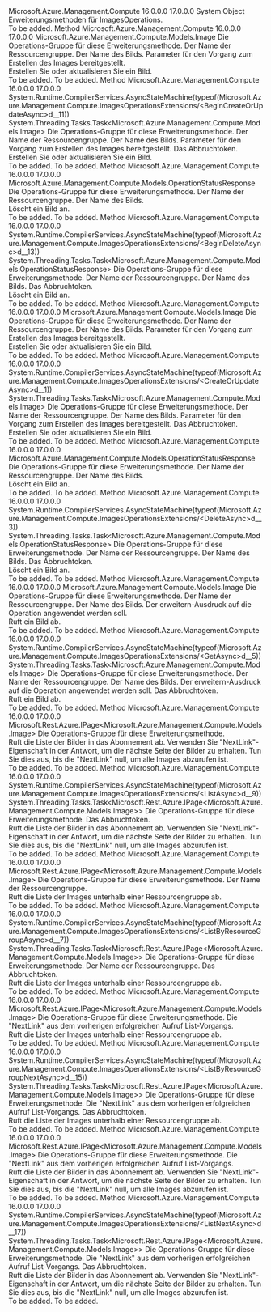 <Type Name="ImagesOperationsExtensions" FullName="Microsoft.Azure.Management.Compute.ImagesOperationsExtensions">
  <TypeSignature Language="C#" Value="public static class ImagesOperationsExtensions" />
  <TypeSignature Language="ILAsm" Value=".class public auto ansi abstract sealed beforefieldinit ImagesOperationsExtensions extends System.Object" />
  <TypeSignature Language="DocId" Value="T:Microsoft.Azure.Management.Compute.ImagesOperationsExtensions" />
  <TypeSignature Language="VB.NET" Value="Public Module ImagesOperationsExtensions" />
  <TypeSignature Language="F#" Value="type ImagesOperationsExtensions = class" />
  <AssemblyInfo>
    <AssemblyName>Microsoft.Azure.Management.Compute</AssemblyName>
    <AssemblyVersion>16.0.0.0</AssemblyVersion>
    <AssemblyVersion>17.0.0.0</AssemblyVersion>
  </AssemblyInfo>
  <Base>
    <BaseTypeName>System.Object</BaseTypeName>
  </Base>
  <Interfaces />
  <Docs>
    <summary>
            Erweiterungsmethoden für ImagesOperations.
            </summary>
    <remarks>To be added.</remarks>
  </Docs>
  <Members>
    <Member MemberName="BeginCreateOrUpdate">
      <MemberSignature Language="C#" Value="public static Microsoft.Azure.Management.Compute.Models.Image BeginCreateOrUpdate (this Microsoft.Azure.Management.Compute.IImagesOperations operations, string resourceGroupName, string imageName, Microsoft.Azure.Management.Compute.Models.Image parameters);" />
      <MemberSignature Language="ILAsm" Value=".method public static hidebysig class Microsoft.Azure.Management.Compute.Models.Image BeginCreateOrUpdate(class Microsoft.Azure.Management.Compute.IImagesOperations operations, string resourceGroupName, string imageName, class Microsoft.Azure.Management.Compute.Models.Image parameters) cil managed" />
      <MemberSignature Language="DocId" Value="M:Microsoft.Azure.Management.Compute.ImagesOperationsExtensions.BeginCreateOrUpdate(Microsoft.Azure.Management.Compute.IImagesOperations,System.String,System.String,Microsoft.Azure.Management.Compute.Models.Image)" />
      <MemberSignature Language="VB.NET" Value="&lt;Extension()&gt;&#xA;Public Function BeginCreateOrUpdate (operations As IImagesOperations, resourceGroupName As String, imageName As String, parameters As Image) As Image" />
      <MemberSignature Language="F#" Value="static member BeginCreateOrUpdate : Microsoft.Azure.Management.Compute.IImagesOperations * string * string * Microsoft.Azure.Management.Compute.Models.Image -&gt; Microsoft.Azure.Management.Compute.Models.Image" Usage="Microsoft.Azure.Management.Compute.ImagesOperationsExtensions.BeginCreateOrUpdate (operations, resourceGroupName, imageName, parameters)" />
      <MemberType>Method</MemberType>
      <AssemblyInfo>
        <AssemblyName>Microsoft.Azure.Management.Compute</AssemblyName>
        <AssemblyVersion>16.0.0.0</AssemblyVersion>
        <AssemblyVersion>17.0.0.0</AssemblyVersion>
      </AssemblyInfo>
      <ReturnValue>
        <ReturnType>Microsoft.Azure.Management.Compute.Models.Image</ReturnType>
      </ReturnValue>
      <Parameters>
        <Parameter Name="operations" Type="Microsoft.Azure.Management.Compute.IImagesOperations" RefType="this" />
        <Parameter Name="resourceGroupName" Type="System.String" />
        <Parameter Name="imageName" Type="System.String" />
        <Parameter Name="parameters" Type="Microsoft.Azure.Management.Compute.Models.Image" />
      </Parameters>
      <Docs>
        <param name="operations">
            Die Operations-Gruppe für diese Erweiterungsmethode.
            </param>
        <param name="resourceGroupName">
            Der Name der Ressourcengruppe.
            </param>
        <param name="imageName">
            Der Name des Bilds.
            </param>
        <param name="parameters">
            Parameter für den Vorgang zum Erstellen des Images bereitgestellt.
            </param>
        <summary>
            Erstellen Sie oder aktualisieren Sie ein Bild.
            </summary>
        <returns>To be added.</returns>
        <remarks>To be added.</remarks>
      </Docs>
    </Member>
    <Member MemberName="BeginCreateOrUpdateAsync">
      <MemberSignature Language="C#" Value="public static System.Threading.Tasks.Task&lt;Microsoft.Azure.Management.Compute.Models.Image&gt; BeginCreateOrUpdateAsync (this Microsoft.Azure.Management.Compute.IImagesOperations operations, string resourceGroupName, string imageName, Microsoft.Azure.Management.Compute.Models.Image parameters, System.Threading.CancellationToken cancellationToken = null);" />
      <MemberSignature Language="ILAsm" Value=".method public static hidebysig class System.Threading.Tasks.Task`1&lt;class Microsoft.Azure.Management.Compute.Models.Image&gt; BeginCreateOrUpdateAsync(class Microsoft.Azure.Management.Compute.IImagesOperations operations, string resourceGroupName, string imageName, class Microsoft.Azure.Management.Compute.Models.Image parameters, valuetype System.Threading.CancellationToken cancellationToken) cil managed" />
      <MemberSignature Language="DocId" Value="M:Microsoft.Azure.Management.Compute.ImagesOperationsExtensions.BeginCreateOrUpdateAsync(Microsoft.Azure.Management.Compute.IImagesOperations,System.String,System.String,Microsoft.Azure.Management.Compute.Models.Image,System.Threading.CancellationToken)" />
      <MemberSignature Language="F#" Value="static member BeginCreateOrUpdateAsync : Microsoft.Azure.Management.Compute.IImagesOperations * string * string * Microsoft.Azure.Management.Compute.Models.Image * System.Threading.CancellationToken -&gt; System.Threading.Tasks.Task&lt;Microsoft.Azure.Management.Compute.Models.Image&gt;" Usage="Microsoft.Azure.Management.Compute.ImagesOperationsExtensions.BeginCreateOrUpdateAsync (operations, resourceGroupName, imageName, parameters, cancellationToken)" />
      <MemberType>Method</MemberType>
      <AssemblyInfo>
        <AssemblyName>Microsoft.Azure.Management.Compute</AssemblyName>
        <AssemblyVersion>16.0.0.0</AssemblyVersion>
        <AssemblyVersion>17.0.0.0</AssemblyVersion>
      </AssemblyInfo>
      <Attributes>
        <Attribute>
          <AttributeName>System.Runtime.CompilerServices.AsyncStateMachine(typeof(Microsoft.Azure.Management.Compute.ImagesOperationsExtensions/&lt;BeginCreateOrUpdateAsync&gt;d__11))</AttributeName>
        </Attribute>
      </Attributes>
      <ReturnValue>
        <ReturnType>System.Threading.Tasks.Task&lt;Microsoft.Azure.Management.Compute.Models.Image&gt;</ReturnType>
      </ReturnValue>
      <Parameters>
        <Parameter Name="operations" Type="Microsoft.Azure.Management.Compute.IImagesOperations" RefType="this" />
        <Parameter Name="resourceGroupName" Type="System.String" />
        <Parameter Name="imageName" Type="System.String" />
        <Parameter Name="parameters" Type="Microsoft.Azure.Management.Compute.Models.Image" />
        <Parameter Name="cancellationToken" Type="System.Threading.CancellationToken" />
      </Parameters>
      <Docs>
        <param name="operations">
            Die Operations-Gruppe für diese Erweiterungsmethode.
            </param>
        <param name="resourceGroupName">
            Der Name der Ressourcengruppe.
            </param>
        <param name="imageName">
            Der Name des Bilds.
            </param>
        <param name="parameters">
            Parameter für den Vorgang zum Erstellen des Images bereitgestellt.
            </param>
        <param name="cancellationToken">
            Das Abbruchtoken.
            </param>
        <summary>
            Erstellen Sie oder aktualisieren Sie ein Bild.
            </summary>
        <returns>To be added.</returns>
        <remarks>To be added.</remarks>
      </Docs>
    </Member>
    <Member MemberName="BeginDelete">
      <MemberSignature Language="C#" Value="public static Microsoft.Azure.Management.Compute.Models.OperationStatusResponse BeginDelete (this Microsoft.Azure.Management.Compute.IImagesOperations operations, string resourceGroupName, string imageName);" />
      <MemberSignature Language="ILAsm" Value=".method public static hidebysig class Microsoft.Azure.Management.Compute.Models.OperationStatusResponse BeginDelete(class Microsoft.Azure.Management.Compute.IImagesOperations operations, string resourceGroupName, string imageName) cil managed" />
      <MemberSignature Language="DocId" Value="M:Microsoft.Azure.Management.Compute.ImagesOperationsExtensions.BeginDelete(Microsoft.Azure.Management.Compute.IImagesOperations,System.String,System.String)" />
      <MemberSignature Language="VB.NET" Value="&lt;Extension()&gt;&#xA;Public Function BeginDelete (operations As IImagesOperations, resourceGroupName As String, imageName As String) As OperationStatusResponse" />
      <MemberSignature Language="F#" Value="static member BeginDelete : Microsoft.Azure.Management.Compute.IImagesOperations * string * string -&gt; Microsoft.Azure.Management.Compute.Models.OperationStatusResponse" Usage="Microsoft.Azure.Management.Compute.ImagesOperationsExtensions.BeginDelete (operations, resourceGroupName, imageName)" />
      <MemberType>Method</MemberType>
      <AssemblyInfo>
        <AssemblyName>Microsoft.Azure.Management.Compute</AssemblyName>
        <AssemblyVersion>16.0.0.0</AssemblyVersion>
        <AssemblyVersion>17.0.0.0</AssemblyVersion>
      </AssemblyInfo>
      <ReturnValue>
        <ReturnType>Microsoft.Azure.Management.Compute.Models.OperationStatusResponse</ReturnType>
      </ReturnValue>
      <Parameters>
        <Parameter Name="operations" Type="Microsoft.Azure.Management.Compute.IImagesOperations" RefType="this" />
        <Parameter Name="resourceGroupName" Type="System.String" />
        <Parameter Name="imageName" Type="System.String" />
      </Parameters>
      <Docs>
        <param name="operations">
            Die Operations-Gruppe für diese Erweiterungsmethode.
            </param>
        <param name="resourceGroupName">
            Der Name der Ressourcengruppe.
            </param>
        <param name="imageName">
            Der Name des Bilds.
            </param>
        <summary>
            Löscht ein Bild an.
            </summary>
        <returns>To be added.</returns>
        <remarks>To be added.</remarks>
      </Docs>
    </Member>
    <Member MemberName="BeginDeleteAsync">
      <MemberSignature Language="C#" Value="public static System.Threading.Tasks.Task&lt;Microsoft.Azure.Management.Compute.Models.OperationStatusResponse&gt; BeginDeleteAsync (this Microsoft.Azure.Management.Compute.IImagesOperations operations, string resourceGroupName, string imageName, System.Threading.CancellationToken cancellationToken = null);" />
      <MemberSignature Language="ILAsm" Value=".method public static hidebysig class System.Threading.Tasks.Task`1&lt;class Microsoft.Azure.Management.Compute.Models.OperationStatusResponse&gt; BeginDeleteAsync(class Microsoft.Azure.Management.Compute.IImagesOperations operations, string resourceGroupName, string imageName, valuetype System.Threading.CancellationToken cancellationToken) cil managed" />
      <MemberSignature Language="DocId" Value="M:Microsoft.Azure.Management.Compute.ImagesOperationsExtensions.BeginDeleteAsync(Microsoft.Azure.Management.Compute.IImagesOperations,System.String,System.String,System.Threading.CancellationToken)" />
      <MemberSignature Language="F#" Value="static member BeginDeleteAsync : Microsoft.Azure.Management.Compute.IImagesOperations * string * string * System.Threading.CancellationToken -&gt; System.Threading.Tasks.Task&lt;Microsoft.Azure.Management.Compute.Models.OperationStatusResponse&gt;" Usage="Microsoft.Azure.Management.Compute.ImagesOperationsExtensions.BeginDeleteAsync (operations, resourceGroupName, imageName, cancellationToken)" />
      <MemberType>Method</MemberType>
      <AssemblyInfo>
        <AssemblyName>Microsoft.Azure.Management.Compute</AssemblyName>
        <AssemblyVersion>16.0.0.0</AssemblyVersion>
        <AssemblyVersion>17.0.0.0</AssemblyVersion>
      </AssemblyInfo>
      <Attributes>
        <Attribute>
          <AttributeName>System.Runtime.CompilerServices.AsyncStateMachine(typeof(Microsoft.Azure.Management.Compute.ImagesOperationsExtensions/&lt;BeginDeleteAsync&gt;d__13))</AttributeName>
        </Attribute>
      </Attributes>
      <ReturnValue>
        <ReturnType>System.Threading.Tasks.Task&lt;Microsoft.Azure.Management.Compute.Models.OperationStatusResponse&gt;</ReturnType>
      </ReturnValue>
      <Parameters>
        <Parameter Name="operations" Type="Microsoft.Azure.Management.Compute.IImagesOperations" RefType="this" />
        <Parameter Name="resourceGroupName" Type="System.String" />
        <Parameter Name="imageName" Type="System.String" />
        <Parameter Name="cancellationToken" Type="System.Threading.CancellationToken" />
      </Parameters>
      <Docs>
        <param name="operations">
            Die Operations-Gruppe für diese Erweiterungsmethode.
            </param>
        <param name="resourceGroupName">
            Der Name der Ressourcengruppe.
            </param>
        <param name="imageName">
            Der Name des Bilds.
            </param>
        <param name="cancellationToken">
            Das Abbruchtoken.
            </param>
        <summary>
            Löscht ein Bild an.
            </summary>
        <returns>To be added.</returns>
        <remarks>To be added.</remarks>
      </Docs>
    </Member>
    <Member MemberName="CreateOrUpdate">
      <MemberSignature Language="C#" Value="public static Microsoft.Azure.Management.Compute.Models.Image CreateOrUpdate (this Microsoft.Azure.Management.Compute.IImagesOperations operations, string resourceGroupName, string imageName, Microsoft.Azure.Management.Compute.Models.Image parameters);" />
      <MemberSignature Language="ILAsm" Value=".method public static hidebysig class Microsoft.Azure.Management.Compute.Models.Image CreateOrUpdate(class Microsoft.Azure.Management.Compute.IImagesOperations operations, string resourceGroupName, string imageName, class Microsoft.Azure.Management.Compute.Models.Image parameters) cil managed" />
      <MemberSignature Language="DocId" Value="M:Microsoft.Azure.Management.Compute.ImagesOperationsExtensions.CreateOrUpdate(Microsoft.Azure.Management.Compute.IImagesOperations,System.String,System.String,Microsoft.Azure.Management.Compute.Models.Image)" />
      <MemberSignature Language="VB.NET" Value="&lt;Extension()&gt;&#xA;Public Function CreateOrUpdate (operations As IImagesOperations, resourceGroupName As String, imageName As String, parameters As Image) As Image" />
      <MemberSignature Language="F#" Value="static member CreateOrUpdate : Microsoft.Azure.Management.Compute.IImagesOperations * string * string * Microsoft.Azure.Management.Compute.Models.Image -&gt; Microsoft.Azure.Management.Compute.Models.Image" Usage="Microsoft.Azure.Management.Compute.ImagesOperationsExtensions.CreateOrUpdate (operations, resourceGroupName, imageName, parameters)" />
      <MemberType>Method</MemberType>
      <AssemblyInfo>
        <AssemblyName>Microsoft.Azure.Management.Compute</AssemblyName>
        <AssemblyVersion>16.0.0.0</AssemblyVersion>
        <AssemblyVersion>17.0.0.0</AssemblyVersion>
      </AssemblyInfo>
      <ReturnValue>
        <ReturnType>Microsoft.Azure.Management.Compute.Models.Image</ReturnType>
      </ReturnValue>
      <Parameters>
        <Parameter Name="operations" Type="Microsoft.Azure.Management.Compute.IImagesOperations" RefType="this" />
        <Parameter Name="resourceGroupName" Type="System.String" />
        <Parameter Name="imageName" Type="System.String" />
        <Parameter Name="parameters" Type="Microsoft.Azure.Management.Compute.Models.Image" />
      </Parameters>
      <Docs>
        <param name="operations">
            Die Operations-Gruppe für diese Erweiterungsmethode.
            </param>
        <param name="resourceGroupName">
            Der Name der Ressourcengruppe.
            </param>
        <param name="imageName">
            Der Name des Bilds.
            </param>
        <param name="parameters">
            Parameter für den Vorgang zum Erstellen des Images bereitgestellt.
            </param>
        <summary>
            Erstellen Sie oder aktualisieren Sie ein Bild.
            </summary>
        <returns>To be added.</returns>
        <remarks>To be added.</remarks>
      </Docs>
    </Member>
    <Member MemberName="CreateOrUpdateAsync">
      <MemberSignature Language="C#" Value="public static System.Threading.Tasks.Task&lt;Microsoft.Azure.Management.Compute.Models.Image&gt; CreateOrUpdateAsync (this Microsoft.Azure.Management.Compute.IImagesOperations operations, string resourceGroupName, string imageName, Microsoft.Azure.Management.Compute.Models.Image parameters, System.Threading.CancellationToken cancellationToken = null);" />
      <MemberSignature Language="ILAsm" Value=".method public static hidebysig class System.Threading.Tasks.Task`1&lt;class Microsoft.Azure.Management.Compute.Models.Image&gt; CreateOrUpdateAsync(class Microsoft.Azure.Management.Compute.IImagesOperations operations, string resourceGroupName, string imageName, class Microsoft.Azure.Management.Compute.Models.Image parameters, valuetype System.Threading.CancellationToken cancellationToken) cil managed" />
      <MemberSignature Language="DocId" Value="M:Microsoft.Azure.Management.Compute.ImagesOperationsExtensions.CreateOrUpdateAsync(Microsoft.Azure.Management.Compute.IImagesOperations,System.String,System.String,Microsoft.Azure.Management.Compute.Models.Image,System.Threading.CancellationToken)" />
      <MemberSignature Language="F#" Value="static member CreateOrUpdateAsync : Microsoft.Azure.Management.Compute.IImagesOperations * string * string * Microsoft.Azure.Management.Compute.Models.Image * System.Threading.CancellationToken -&gt; System.Threading.Tasks.Task&lt;Microsoft.Azure.Management.Compute.Models.Image&gt;" Usage="Microsoft.Azure.Management.Compute.ImagesOperationsExtensions.CreateOrUpdateAsync (operations, resourceGroupName, imageName, parameters, cancellationToken)" />
      <MemberType>Method</MemberType>
      <AssemblyInfo>
        <AssemblyName>Microsoft.Azure.Management.Compute</AssemblyName>
        <AssemblyVersion>16.0.0.0</AssemblyVersion>
        <AssemblyVersion>17.0.0.0</AssemblyVersion>
      </AssemblyInfo>
      <Attributes>
        <Attribute>
          <AttributeName>System.Runtime.CompilerServices.AsyncStateMachine(typeof(Microsoft.Azure.Management.Compute.ImagesOperationsExtensions/&lt;CreateOrUpdateAsync&gt;d__1))</AttributeName>
        </Attribute>
      </Attributes>
      <ReturnValue>
        <ReturnType>System.Threading.Tasks.Task&lt;Microsoft.Azure.Management.Compute.Models.Image&gt;</ReturnType>
      </ReturnValue>
      <Parameters>
        <Parameter Name="operations" Type="Microsoft.Azure.Management.Compute.IImagesOperations" RefType="this" />
        <Parameter Name="resourceGroupName" Type="System.String" />
        <Parameter Name="imageName" Type="System.String" />
        <Parameter Name="parameters" Type="Microsoft.Azure.Management.Compute.Models.Image" />
        <Parameter Name="cancellationToken" Type="System.Threading.CancellationToken" />
      </Parameters>
      <Docs>
        <param name="operations">
            Die Operations-Gruppe für diese Erweiterungsmethode.
            </param>
        <param name="resourceGroupName">
            Der Name der Ressourcengruppe.
            </param>
        <param name="imageName">
            Der Name des Bilds.
            </param>
        <param name="parameters">
            Parameter für den Vorgang zum Erstellen des Images bereitgestellt.
            </param>
        <param name="cancellationToken">
            Das Abbruchtoken.
            </param>
        <summary>
            Erstellen Sie oder aktualisieren Sie ein Bild.
            </summary>
        <returns>To be added.</returns>
        <remarks>To be added.</remarks>
      </Docs>
    </Member>
    <Member MemberName="Delete">
      <MemberSignature Language="C#" Value="public static Microsoft.Azure.Management.Compute.Models.OperationStatusResponse Delete (this Microsoft.Azure.Management.Compute.IImagesOperations operations, string resourceGroupName, string imageName);" />
      <MemberSignature Language="ILAsm" Value=".method public static hidebysig class Microsoft.Azure.Management.Compute.Models.OperationStatusResponse Delete(class Microsoft.Azure.Management.Compute.IImagesOperations operations, string resourceGroupName, string imageName) cil managed" />
      <MemberSignature Language="DocId" Value="M:Microsoft.Azure.Management.Compute.ImagesOperationsExtensions.Delete(Microsoft.Azure.Management.Compute.IImagesOperations,System.String,System.String)" />
      <MemberSignature Language="VB.NET" Value="&lt;Extension()&gt;&#xA;Public Function Delete (operations As IImagesOperations, resourceGroupName As String, imageName As String) As OperationStatusResponse" />
      <MemberSignature Language="F#" Value="static member Delete : Microsoft.Azure.Management.Compute.IImagesOperations * string * string -&gt; Microsoft.Azure.Management.Compute.Models.OperationStatusResponse" Usage="Microsoft.Azure.Management.Compute.ImagesOperationsExtensions.Delete (operations, resourceGroupName, imageName)" />
      <MemberType>Method</MemberType>
      <AssemblyInfo>
        <AssemblyName>Microsoft.Azure.Management.Compute</AssemblyName>
        <AssemblyVersion>16.0.0.0</AssemblyVersion>
        <AssemblyVersion>17.0.0.0</AssemblyVersion>
      </AssemblyInfo>
      <ReturnValue>
        <ReturnType>Microsoft.Azure.Management.Compute.Models.OperationStatusResponse</ReturnType>
      </ReturnValue>
      <Parameters>
        <Parameter Name="operations" Type="Microsoft.Azure.Management.Compute.IImagesOperations" RefType="this" />
        <Parameter Name="resourceGroupName" Type="System.String" />
        <Parameter Name="imageName" Type="System.String" />
      </Parameters>
      <Docs>
        <param name="operations">
            Die Operations-Gruppe für diese Erweiterungsmethode.
            </param>
        <param name="resourceGroupName">
            Der Name der Ressourcengruppe.
            </param>
        <param name="imageName">
            Der Name des Bilds.
            </param>
        <summary>
            Löscht ein Bild an.
            </summary>
        <returns>To be added.</returns>
        <remarks>To be added.</remarks>
      </Docs>
    </Member>
    <Member MemberName="DeleteAsync">
      <MemberSignature Language="C#" Value="public static System.Threading.Tasks.Task&lt;Microsoft.Azure.Management.Compute.Models.OperationStatusResponse&gt; DeleteAsync (this Microsoft.Azure.Management.Compute.IImagesOperations operations, string resourceGroupName, string imageName, System.Threading.CancellationToken cancellationToken = null);" />
      <MemberSignature Language="ILAsm" Value=".method public static hidebysig class System.Threading.Tasks.Task`1&lt;class Microsoft.Azure.Management.Compute.Models.OperationStatusResponse&gt; DeleteAsync(class Microsoft.Azure.Management.Compute.IImagesOperations operations, string resourceGroupName, string imageName, valuetype System.Threading.CancellationToken cancellationToken) cil managed" />
      <MemberSignature Language="DocId" Value="M:Microsoft.Azure.Management.Compute.ImagesOperationsExtensions.DeleteAsync(Microsoft.Azure.Management.Compute.IImagesOperations,System.String,System.String,System.Threading.CancellationToken)" />
      <MemberSignature Language="F#" Value="static member DeleteAsync : Microsoft.Azure.Management.Compute.IImagesOperations * string * string * System.Threading.CancellationToken -&gt; System.Threading.Tasks.Task&lt;Microsoft.Azure.Management.Compute.Models.OperationStatusResponse&gt;" Usage="Microsoft.Azure.Management.Compute.ImagesOperationsExtensions.DeleteAsync (operations, resourceGroupName, imageName, cancellationToken)" />
      <MemberType>Method</MemberType>
      <AssemblyInfo>
        <AssemblyName>Microsoft.Azure.Management.Compute</AssemblyName>
        <AssemblyVersion>16.0.0.0</AssemblyVersion>
        <AssemblyVersion>17.0.0.0</AssemblyVersion>
      </AssemblyInfo>
      <Attributes>
        <Attribute>
          <AttributeName>System.Runtime.CompilerServices.AsyncStateMachine(typeof(Microsoft.Azure.Management.Compute.ImagesOperationsExtensions/&lt;DeleteAsync&gt;d__3))</AttributeName>
        </Attribute>
      </Attributes>
      <ReturnValue>
        <ReturnType>System.Threading.Tasks.Task&lt;Microsoft.Azure.Management.Compute.Models.OperationStatusResponse&gt;</ReturnType>
      </ReturnValue>
      <Parameters>
        <Parameter Name="operations" Type="Microsoft.Azure.Management.Compute.IImagesOperations" RefType="this" />
        <Parameter Name="resourceGroupName" Type="System.String" />
        <Parameter Name="imageName" Type="System.String" />
        <Parameter Name="cancellationToken" Type="System.Threading.CancellationToken" />
      </Parameters>
      <Docs>
        <param name="operations">
            Die Operations-Gruppe für diese Erweiterungsmethode.
            </param>
        <param name="resourceGroupName">
            Der Name der Ressourcengruppe.
            </param>
        <param name="imageName">
            Der Name des Bilds.
            </param>
        <param name="cancellationToken">
            Das Abbruchtoken.
            </param>
        <summary>
            Löscht ein Bild an.
            </summary>
        <returns>To be added.</returns>
        <remarks>To be added.</remarks>
      </Docs>
    </Member>
    <Member MemberName="Get">
      <MemberSignature Language="C#" Value="public static Microsoft.Azure.Management.Compute.Models.Image Get (this Microsoft.Azure.Management.Compute.IImagesOperations operations, string resourceGroupName, string imageName, string expand = null);" />
      <MemberSignature Language="ILAsm" Value=".method public static hidebysig class Microsoft.Azure.Management.Compute.Models.Image Get(class Microsoft.Azure.Management.Compute.IImagesOperations operations, string resourceGroupName, string imageName, string expand) cil managed" />
      <MemberSignature Language="DocId" Value="M:Microsoft.Azure.Management.Compute.ImagesOperationsExtensions.Get(Microsoft.Azure.Management.Compute.IImagesOperations,System.String,System.String,System.String)" />
      <MemberSignature Language="VB.NET" Value="&lt;Extension()&gt;&#xA;Public Function Get (operations As IImagesOperations, resourceGroupName As String, imageName As String, Optional expand As String = null) As Image" />
      <MemberSignature Language="F#" Value="static member Get : Microsoft.Azure.Management.Compute.IImagesOperations * string * string * string -&gt; Microsoft.Azure.Management.Compute.Models.Image" Usage="Microsoft.Azure.Management.Compute.ImagesOperationsExtensions.Get (operations, resourceGroupName, imageName, expand)" />
      <MemberType>Method</MemberType>
      <AssemblyInfo>
        <AssemblyName>Microsoft.Azure.Management.Compute</AssemblyName>
        <AssemblyVersion>16.0.0.0</AssemblyVersion>
        <AssemblyVersion>17.0.0.0</AssemblyVersion>
      </AssemblyInfo>
      <ReturnValue>
        <ReturnType>Microsoft.Azure.Management.Compute.Models.Image</ReturnType>
      </ReturnValue>
      <Parameters>
        <Parameter Name="operations" Type="Microsoft.Azure.Management.Compute.IImagesOperations" RefType="this" />
        <Parameter Name="resourceGroupName" Type="System.String" />
        <Parameter Name="imageName" Type="System.String" />
        <Parameter Name="expand" Type="System.String" />
      </Parameters>
      <Docs>
        <param name="operations">
            Die Operations-Gruppe für diese Erweiterungsmethode.
            </param>
        <param name="resourceGroupName">
            Der Name der Ressourcengruppe.
            </param>
        <param name="imageName">
            Der Name des Bilds.
            </param>
        <param name="expand">
            Der erweitern-Ausdruck auf die Operation angewendet werden soll.
            </param>
        <summary>
            Ruft ein Bild ab.
            </summary>
        <returns>To be added.</returns>
        <remarks>To be added.</remarks>
      </Docs>
    </Member>
    <Member MemberName="GetAsync">
      <MemberSignature Language="C#" Value="public static System.Threading.Tasks.Task&lt;Microsoft.Azure.Management.Compute.Models.Image&gt; GetAsync (this Microsoft.Azure.Management.Compute.IImagesOperations operations, string resourceGroupName, string imageName, string expand = null, System.Threading.CancellationToken cancellationToken = null);" />
      <MemberSignature Language="ILAsm" Value=".method public static hidebysig class System.Threading.Tasks.Task`1&lt;class Microsoft.Azure.Management.Compute.Models.Image&gt; GetAsync(class Microsoft.Azure.Management.Compute.IImagesOperations operations, string resourceGroupName, string imageName, string expand, valuetype System.Threading.CancellationToken cancellationToken) cil managed" />
      <MemberSignature Language="DocId" Value="M:Microsoft.Azure.Management.Compute.ImagesOperationsExtensions.GetAsync(Microsoft.Azure.Management.Compute.IImagesOperations,System.String,System.String,System.String,System.Threading.CancellationToken)" />
      <MemberSignature Language="F#" Value="static member GetAsync : Microsoft.Azure.Management.Compute.IImagesOperations * string * string * string * System.Threading.CancellationToken -&gt; System.Threading.Tasks.Task&lt;Microsoft.Azure.Management.Compute.Models.Image&gt;" Usage="Microsoft.Azure.Management.Compute.ImagesOperationsExtensions.GetAsync (operations, resourceGroupName, imageName, expand, cancellationToken)" />
      <MemberType>Method</MemberType>
      <AssemblyInfo>
        <AssemblyName>Microsoft.Azure.Management.Compute</AssemblyName>
        <AssemblyVersion>16.0.0.0</AssemblyVersion>
        <AssemblyVersion>17.0.0.0</AssemblyVersion>
      </AssemblyInfo>
      <Attributes>
        <Attribute>
          <AttributeName>System.Runtime.CompilerServices.AsyncStateMachine(typeof(Microsoft.Azure.Management.Compute.ImagesOperationsExtensions/&lt;GetAsync&gt;d__5))</AttributeName>
        </Attribute>
      </Attributes>
      <ReturnValue>
        <ReturnType>System.Threading.Tasks.Task&lt;Microsoft.Azure.Management.Compute.Models.Image&gt;</ReturnType>
      </ReturnValue>
      <Parameters>
        <Parameter Name="operations" Type="Microsoft.Azure.Management.Compute.IImagesOperations" RefType="this" />
        <Parameter Name="resourceGroupName" Type="System.String" />
        <Parameter Name="imageName" Type="System.String" />
        <Parameter Name="expand" Type="System.String" />
        <Parameter Name="cancellationToken" Type="System.Threading.CancellationToken" />
      </Parameters>
      <Docs>
        <param name="operations">
            Die Operations-Gruppe für diese Erweiterungsmethode.
            </param>
        <param name="resourceGroupName">
            Der Name der Ressourcengruppe.
            </param>
        <param name="imageName">
            Der Name des Bilds.
            </param>
        <param name="expand">
            Der erweitern-Ausdruck auf die Operation angewendet werden soll.
            </param>
        <param name="cancellationToken">
            Das Abbruchtoken.
            </param>
        <summary>
            Ruft ein Bild ab.
            </summary>
        <returns>To be added.</returns>
        <remarks>To be added.</remarks>
      </Docs>
    </Member>
    <Member MemberName="List">
      <MemberSignature Language="C#" Value="public static Microsoft.Rest.Azure.IPage&lt;Microsoft.Azure.Management.Compute.Models.Image&gt; List (this Microsoft.Azure.Management.Compute.IImagesOperations operations);" />
      <MemberSignature Language="ILAsm" Value=".method public static hidebysig class Microsoft.Rest.Azure.IPage`1&lt;class Microsoft.Azure.Management.Compute.Models.Image&gt; List(class Microsoft.Azure.Management.Compute.IImagesOperations operations) cil managed" />
      <MemberSignature Language="DocId" Value="M:Microsoft.Azure.Management.Compute.ImagesOperationsExtensions.List(Microsoft.Azure.Management.Compute.IImagesOperations)" />
      <MemberSignature Language="VB.NET" Value="&lt;Extension()&gt;&#xA;Public Function List (operations As IImagesOperations) As IPage(Of Image)" />
      <MemberSignature Language="F#" Value="static member List : Microsoft.Azure.Management.Compute.IImagesOperations -&gt; Microsoft.Rest.Azure.IPage&lt;Microsoft.Azure.Management.Compute.Models.Image&gt;" Usage="Microsoft.Azure.Management.Compute.ImagesOperationsExtensions.List operations" />
      <MemberType>Method</MemberType>
      <AssemblyInfo>
        <AssemblyName>Microsoft.Azure.Management.Compute</AssemblyName>
        <AssemblyVersion>16.0.0.0</AssemblyVersion>
        <AssemblyVersion>17.0.0.0</AssemblyVersion>
      </AssemblyInfo>
      <ReturnValue>
        <ReturnType>Microsoft.Rest.Azure.IPage&lt;Microsoft.Azure.Management.Compute.Models.Image&gt;</ReturnType>
      </ReturnValue>
      <Parameters>
        <Parameter Name="operations" Type="Microsoft.Azure.Management.Compute.IImagesOperations" RefType="this" />
      </Parameters>
      <Docs>
        <param name="operations">
            Die Operations-Gruppe für diese Erweiterungsmethode.
            </param>
        <summary>
            Ruft die Liste der Bilder in das Abonnement ab. Verwenden Sie "NextLink"-Eigenschaft in der Antwort, um die nächste Seite der Bilder zu erhalten. Tun Sie dies aus, bis die "NextLink" null, um alle Images abzurufen ist.
            </summary>
        <returns>To be added.</returns>
        <remarks>To be added.</remarks>
      </Docs>
    </Member>
    <Member MemberName="ListAsync">
      <MemberSignature Language="C#" Value="public static System.Threading.Tasks.Task&lt;Microsoft.Rest.Azure.IPage&lt;Microsoft.Azure.Management.Compute.Models.Image&gt;&gt; ListAsync (this Microsoft.Azure.Management.Compute.IImagesOperations operations, System.Threading.CancellationToken cancellationToken = null);" />
      <MemberSignature Language="ILAsm" Value=".method public static hidebysig class System.Threading.Tasks.Task`1&lt;class Microsoft.Rest.Azure.IPage`1&lt;class Microsoft.Azure.Management.Compute.Models.Image&gt;&gt; ListAsync(class Microsoft.Azure.Management.Compute.IImagesOperations operations, valuetype System.Threading.CancellationToken cancellationToken) cil managed" />
      <MemberSignature Language="DocId" Value="M:Microsoft.Azure.Management.Compute.ImagesOperationsExtensions.ListAsync(Microsoft.Azure.Management.Compute.IImagesOperations,System.Threading.CancellationToken)" />
      <MemberSignature Language="F#" Value="static member ListAsync : Microsoft.Azure.Management.Compute.IImagesOperations * System.Threading.CancellationToken -&gt; System.Threading.Tasks.Task&lt;Microsoft.Rest.Azure.IPage&lt;Microsoft.Azure.Management.Compute.Models.Image&gt;&gt;" Usage="Microsoft.Azure.Management.Compute.ImagesOperationsExtensions.ListAsync (operations, cancellationToken)" />
      <MemberType>Method</MemberType>
      <AssemblyInfo>
        <AssemblyName>Microsoft.Azure.Management.Compute</AssemblyName>
        <AssemblyVersion>16.0.0.0</AssemblyVersion>
        <AssemblyVersion>17.0.0.0</AssemblyVersion>
      </AssemblyInfo>
      <Attributes>
        <Attribute>
          <AttributeName>System.Runtime.CompilerServices.AsyncStateMachine(typeof(Microsoft.Azure.Management.Compute.ImagesOperationsExtensions/&lt;ListAsync&gt;d__9))</AttributeName>
        </Attribute>
      </Attributes>
      <ReturnValue>
        <ReturnType>System.Threading.Tasks.Task&lt;Microsoft.Rest.Azure.IPage&lt;Microsoft.Azure.Management.Compute.Models.Image&gt;&gt;</ReturnType>
      </ReturnValue>
      <Parameters>
        <Parameter Name="operations" Type="Microsoft.Azure.Management.Compute.IImagesOperations" RefType="this" />
        <Parameter Name="cancellationToken" Type="System.Threading.CancellationToken" />
      </Parameters>
      <Docs>
        <param name="operations">
            Die Operations-Gruppe für diese Erweiterungsmethode.
            </param>
        <param name="cancellationToken">
            Das Abbruchtoken.
            </param>
        <summary>
            Ruft die Liste der Bilder in das Abonnement ab. Verwenden Sie "NextLink"-Eigenschaft in der Antwort, um die nächste Seite der Bilder zu erhalten. Tun Sie dies aus, bis die "NextLink" null, um alle Images abzurufen ist.
            </summary>
        <returns>To be added.</returns>
        <remarks>To be added.</remarks>
      </Docs>
    </Member>
    <Member MemberName="ListByResourceGroup">
      <MemberSignature Language="C#" Value="public static Microsoft.Rest.Azure.IPage&lt;Microsoft.Azure.Management.Compute.Models.Image&gt; ListByResourceGroup (this Microsoft.Azure.Management.Compute.IImagesOperations operations, string resourceGroupName);" />
      <MemberSignature Language="ILAsm" Value=".method public static hidebysig class Microsoft.Rest.Azure.IPage`1&lt;class Microsoft.Azure.Management.Compute.Models.Image&gt; ListByResourceGroup(class Microsoft.Azure.Management.Compute.IImagesOperations operations, string resourceGroupName) cil managed" />
      <MemberSignature Language="DocId" Value="M:Microsoft.Azure.Management.Compute.ImagesOperationsExtensions.ListByResourceGroup(Microsoft.Azure.Management.Compute.IImagesOperations,System.String)" />
      <MemberSignature Language="VB.NET" Value="&lt;Extension()&gt;&#xA;Public Function ListByResourceGroup (operations As IImagesOperations, resourceGroupName As String) As IPage(Of Image)" />
      <MemberSignature Language="F#" Value="static member ListByResourceGroup : Microsoft.Azure.Management.Compute.IImagesOperations * string -&gt; Microsoft.Rest.Azure.IPage&lt;Microsoft.Azure.Management.Compute.Models.Image&gt;" Usage="Microsoft.Azure.Management.Compute.ImagesOperationsExtensions.ListByResourceGroup (operations, resourceGroupName)" />
      <MemberType>Method</MemberType>
      <AssemblyInfo>
        <AssemblyName>Microsoft.Azure.Management.Compute</AssemblyName>
        <AssemblyVersion>16.0.0.0</AssemblyVersion>
        <AssemblyVersion>17.0.0.0</AssemblyVersion>
      </AssemblyInfo>
      <ReturnValue>
        <ReturnType>Microsoft.Rest.Azure.IPage&lt;Microsoft.Azure.Management.Compute.Models.Image&gt;</ReturnType>
      </ReturnValue>
      <Parameters>
        <Parameter Name="operations" Type="Microsoft.Azure.Management.Compute.IImagesOperations" RefType="this" />
        <Parameter Name="resourceGroupName" Type="System.String" />
      </Parameters>
      <Docs>
        <param name="operations">
            Die Operations-Gruppe für diese Erweiterungsmethode.
            </param>
        <param name="resourceGroupName">
            Der Name der Ressourcengruppe.
            </param>
        <summary>
            Ruft die Liste der Images unterhalb einer Ressourcengruppe ab.
            </summary>
        <returns>To be added.</returns>
        <remarks>To be added.</remarks>
      </Docs>
    </Member>
    <Member MemberName="ListByResourceGroupAsync">
      <MemberSignature Language="C#" Value="public static System.Threading.Tasks.Task&lt;Microsoft.Rest.Azure.IPage&lt;Microsoft.Azure.Management.Compute.Models.Image&gt;&gt; ListByResourceGroupAsync (this Microsoft.Azure.Management.Compute.IImagesOperations operations, string resourceGroupName, System.Threading.CancellationToken cancellationToken = null);" />
      <MemberSignature Language="ILAsm" Value=".method public static hidebysig class System.Threading.Tasks.Task`1&lt;class Microsoft.Rest.Azure.IPage`1&lt;class Microsoft.Azure.Management.Compute.Models.Image&gt;&gt; ListByResourceGroupAsync(class Microsoft.Azure.Management.Compute.IImagesOperations operations, string resourceGroupName, valuetype System.Threading.CancellationToken cancellationToken) cil managed" />
      <MemberSignature Language="DocId" Value="M:Microsoft.Azure.Management.Compute.ImagesOperationsExtensions.ListByResourceGroupAsync(Microsoft.Azure.Management.Compute.IImagesOperations,System.String,System.Threading.CancellationToken)" />
      <MemberSignature Language="F#" Value="static member ListByResourceGroupAsync : Microsoft.Azure.Management.Compute.IImagesOperations * string * System.Threading.CancellationToken -&gt; System.Threading.Tasks.Task&lt;Microsoft.Rest.Azure.IPage&lt;Microsoft.Azure.Management.Compute.Models.Image&gt;&gt;" Usage="Microsoft.Azure.Management.Compute.ImagesOperationsExtensions.ListByResourceGroupAsync (operations, resourceGroupName, cancellationToken)" />
      <MemberType>Method</MemberType>
      <AssemblyInfo>
        <AssemblyName>Microsoft.Azure.Management.Compute</AssemblyName>
        <AssemblyVersion>16.0.0.0</AssemblyVersion>
        <AssemblyVersion>17.0.0.0</AssemblyVersion>
      </AssemblyInfo>
      <Attributes>
        <Attribute>
          <AttributeName>System.Runtime.CompilerServices.AsyncStateMachine(typeof(Microsoft.Azure.Management.Compute.ImagesOperationsExtensions/&lt;ListByResourceGroupAsync&gt;d__7))</AttributeName>
        </Attribute>
      </Attributes>
      <ReturnValue>
        <ReturnType>System.Threading.Tasks.Task&lt;Microsoft.Rest.Azure.IPage&lt;Microsoft.Azure.Management.Compute.Models.Image&gt;&gt;</ReturnType>
      </ReturnValue>
      <Parameters>
        <Parameter Name="operations" Type="Microsoft.Azure.Management.Compute.IImagesOperations" RefType="this" />
        <Parameter Name="resourceGroupName" Type="System.String" />
        <Parameter Name="cancellationToken" Type="System.Threading.CancellationToken" />
      </Parameters>
      <Docs>
        <param name="operations">
            Die Operations-Gruppe für diese Erweiterungsmethode.
            </param>
        <param name="resourceGroupName">
            Der Name der Ressourcengruppe.
            </param>
        <param name="cancellationToken">
            Das Abbruchtoken.
            </param>
        <summary>
            Ruft die Liste der Images unterhalb einer Ressourcengruppe ab.
            </summary>
        <returns>To be added.</returns>
        <remarks>To be added.</remarks>
      </Docs>
    </Member>
    <Member MemberName="ListByResourceGroupNext">
      <MemberSignature Language="C#" Value="public static Microsoft.Rest.Azure.IPage&lt;Microsoft.Azure.Management.Compute.Models.Image&gt; ListByResourceGroupNext (this Microsoft.Azure.Management.Compute.IImagesOperations operations, string nextPageLink);" />
      <MemberSignature Language="ILAsm" Value=".method public static hidebysig class Microsoft.Rest.Azure.IPage`1&lt;class Microsoft.Azure.Management.Compute.Models.Image&gt; ListByResourceGroupNext(class Microsoft.Azure.Management.Compute.IImagesOperations operations, string nextPageLink) cil managed" />
      <MemberSignature Language="DocId" Value="M:Microsoft.Azure.Management.Compute.ImagesOperationsExtensions.ListByResourceGroupNext(Microsoft.Azure.Management.Compute.IImagesOperations,System.String)" />
      <MemberSignature Language="VB.NET" Value="&lt;Extension()&gt;&#xA;Public Function ListByResourceGroupNext (operations As IImagesOperations, nextPageLink As String) As IPage(Of Image)" />
      <MemberSignature Language="F#" Value="static member ListByResourceGroupNext : Microsoft.Azure.Management.Compute.IImagesOperations * string -&gt; Microsoft.Rest.Azure.IPage&lt;Microsoft.Azure.Management.Compute.Models.Image&gt;" Usage="Microsoft.Azure.Management.Compute.ImagesOperationsExtensions.ListByResourceGroupNext (operations, nextPageLink)" />
      <MemberType>Method</MemberType>
      <AssemblyInfo>
        <AssemblyName>Microsoft.Azure.Management.Compute</AssemblyName>
        <AssemblyVersion>16.0.0.0</AssemblyVersion>
        <AssemblyVersion>17.0.0.0</AssemblyVersion>
      </AssemblyInfo>
      <ReturnValue>
        <ReturnType>Microsoft.Rest.Azure.IPage&lt;Microsoft.Azure.Management.Compute.Models.Image&gt;</ReturnType>
      </ReturnValue>
      <Parameters>
        <Parameter Name="operations" Type="Microsoft.Azure.Management.Compute.IImagesOperations" RefType="this" />
        <Parameter Name="nextPageLink" Type="System.String" />
      </Parameters>
      <Docs>
        <param name="operations">
            Die Operations-Gruppe für diese Erweiterungsmethode.
            </param>
        <param name="nextPageLink">
            Die "NextLink" aus dem vorherigen erfolgreichen Aufruf List-Vorgangs.
            </param>
        <summary>
            Ruft die Liste der Images unterhalb einer Ressourcengruppe ab.
            </summary>
        <returns>To be added.</returns>
        <remarks>To be added.</remarks>
      </Docs>
    </Member>
    <Member MemberName="ListByResourceGroupNextAsync">
      <MemberSignature Language="C#" Value="public static System.Threading.Tasks.Task&lt;Microsoft.Rest.Azure.IPage&lt;Microsoft.Azure.Management.Compute.Models.Image&gt;&gt; ListByResourceGroupNextAsync (this Microsoft.Azure.Management.Compute.IImagesOperations operations, string nextPageLink, System.Threading.CancellationToken cancellationToken = null);" />
      <MemberSignature Language="ILAsm" Value=".method public static hidebysig class System.Threading.Tasks.Task`1&lt;class Microsoft.Rest.Azure.IPage`1&lt;class Microsoft.Azure.Management.Compute.Models.Image&gt;&gt; ListByResourceGroupNextAsync(class Microsoft.Azure.Management.Compute.IImagesOperations operations, string nextPageLink, valuetype System.Threading.CancellationToken cancellationToken) cil managed" />
      <MemberSignature Language="DocId" Value="M:Microsoft.Azure.Management.Compute.ImagesOperationsExtensions.ListByResourceGroupNextAsync(Microsoft.Azure.Management.Compute.IImagesOperations,System.String,System.Threading.CancellationToken)" />
      <MemberSignature Language="F#" Value="static member ListByResourceGroupNextAsync : Microsoft.Azure.Management.Compute.IImagesOperations * string * System.Threading.CancellationToken -&gt; System.Threading.Tasks.Task&lt;Microsoft.Rest.Azure.IPage&lt;Microsoft.Azure.Management.Compute.Models.Image&gt;&gt;" Usage="Microsoft.Azure.Management.Compute.ImagesOperationsExtensions.ListByResourceGroupNextAsync (operations, nextPageLink, cancellationToken)" />
      <MemberType>Method</MemberType>
      <AssemblyInfo>
        <AssemblyName>Microsoft.Azure.Management.Compute</AssemblyName>
        <AssemblyVersion>16.0.0.0</AssemblyVersion>
        <AssemblyVersion>17.0.0.0</AssemblyVersion>
      </AssemblyInfo>
      <Attributes>
        <Attribute>
          <AttributeName>System.Runtime.CompilerServices.AsyncStateMachine(typeof(Microsoft.Azure.Management.Compute.ImagesOperationsExtensions/&lt;ListByResourceGroupNextAsync&gt;d__15))</AttributeName>
        </Attribute>
      </Attributes>
      <ReturnValue>
        <ReturnType>System.Threading.Tasks.Task&lt;Microsoft.Rest.Azure.IPage&lt;Microsoft.Azure.Management.Compute.Models.Image&gt;&gt;</ReturnType>
      </ReturnValue>
      <Parameters>
        <Parameter Name="operations" Type="Microsoft.Azure.Management.Compute.IImagesOperations" RefType="this" />
        <Parameter Name="nextPageLink" Type="System.String" />
        <Parameter Name="cancellationToken" Type="System.Threading.CancellationToken" />
      </Parameters>
      <Docs>
        <param name="operations">
            Die Operations-Gruppe für diese Erweiterungsmethode.
            </param>
        <param name="nextPageLink">
            Die "NextLink" aus dem vorherigen erfolgreichen Aufruf List-Vorgangs.
            </param>
        <param name="cancellationToken">
            Das Abbruchtoken.
            </param>
        <summary>
            Ruft die Liste der Images unterhalb einer Ressourcengruppe ab.
            </summary>
        <returns>To be added.</returns>
        <remarks>To be added.</remarks>
      </Docs>
    </Member>
    <Member MemberName="ListNext">
      <MemberSignature Language="C#" Value="public static Microsoft.Rest.Azure.IPage&lt;Microsoft.Azure.Management.Compute.Models.Image&gt; ListNext (this Microsoft.Azure.Management.Compute.IImagesOperations operations, string nextPageLink);" />
      <MemberSignature Language="ILAsm" Value=".method public static hidebysig class Microsoft.Rest.Azure.IPage`1&lt;class Microsoft.Azure.Management.Compute.Models.Image&gt; ListNext(class Microsoft.Azure.Management.Compute.IImagesOperations operations, string nextPageLink) cil managed" />
      <MemberSignature Language="DocId" Value="M:Microsoft.Azure.Management.Compute.ImagesOperationsExtensions.ListNext(Microsoft.Azure.Management.Compute.IImagesOperations,System.String)" />
      <MemberSignature Language="VB.NET" Value="&lt;Extension()&gt;&#xA;Public Function ListNext (operations As IImagesOperations, nextPageLink As String) As IPage(Of Image)" />
      <MemberSignature Language="F#" Value="static member ListNext : Microsoft.Azure.Management.Compute.IImagesOperations * string -&gt; Microsoft.Rest.Azure.IPage&lt;Microsoft.Azure.Management.Compute.Models.Image&gt;" Usage="Microsoft.Azure.Management.Compute.ImagesOperationsExtensions.ListNext (operations, nextPageLink)" />
      <MemberType>Method</MemberType>
      <AssemblyInfo>
        <AssemblyName>Microsoft.Azure.Management.Compute</AssemblyName>
        <AssemblyVersion>16.0.0.0</AssemblyVersion>
        <AssemblyVersion>17.0.0.0</AssemblyVersion>
      </AssemblyInfo>
      <ReturnValue>
        <ReturnType>Microsoft.Rest.Azure.IPage&lt;Microsoft.Azure.Management.Compute.Models.Image&gt;</ReturnType>
      </ReturnValue>
      <Parameters>
        <Parameter Name="operations" Type="Microsoft.Azure.Management.Compute.IImagesOperations" RefType="this" />
        <Parameter Name="nextPageLink" Type="System.String" />
      </Parameters>
      <Docs>
        <param name="operations">
            Die Operations-Gruppe für diese Erweiterungsmethode.
            </param>
        <param name="nextPageLink">
            Die "NextLink" aus dem vorherigen erfolgreichen Aufruf List-Vorgangs.
            </param>
        <summary>
            Ruft die Liste der Bilder in das Abonnement ab. Verwenden Sie "NextLink"-Eigenschaft in der Antwort, um die nächste Seite der Bilder zu erhalten. Tun Sie dies aus, bis die "NextLink" null, um alle Images abzurufen ist.
            </summary>
        <returns>To be added.</returns>
        <remarks>To be added.</remarks>
      </Docs>
    </Member>
    <Member MemberName="ListNextAsync">
      <MemberSignature Language="C#" Value="public static System.Threading.Tasks.Task&lt;Microsoft.Rest.Azure.IPage&lt;Microsoft.Azure.Management.Compute.Models.Image&gt;&gt; ListNextAsync (this Microsoft.Azure.Management.Compute.IImagesOperations operations, string nextPageLink, System.Threading.CancellationToken cancellationToken = null);" />
      <MemberSignature Language="ILAsm" Value=".method public static hidebysig class System.Threading.Tasks.Task`1&lt;class Microsoft.Rest.Azure.IPage`1&lt;class Microsoft.Azure.Management.Compute.Models.Image&gt;&gt; ListNextAsync(class Microsoft.Azure.Management.Compute.IImagesOperations operations, string nextPageLink, valuetype System.Threading.CancellationToken cancellationToken) cil managed" />
      <MemberSignature Language="DocId" Value="M:Microsoft.Azure.Management.Compute.ImagesOperationsExtensions.ListNextAsync(Microsoft.Azure.Management.Compute.IImagesOperations,System.String,System.Threading.CancellationToken)" />
      <MemberSignature Language="F#" Value="static member ListNextAsync : Microsoft.Azure.Management.Compute.IImagesOperations * string * System.Threading.CancellationToken -&gt; System.Threading.Tasks.Task&lt;Microsoft.Rest.Azure.IPage&lt;Microsoft.Azure.Management.Compute.Models.Image&gt;&gt;" Usage="Microsoft.Azure.Management.Compute.ImagesOperationsExtensions.ListNextAsync (operations, nextPageLink, cancellationToken)" />
      <MemberType>Method</MemberType>
      <AssemblyInfo>
        <AssemblyName>Microsoft.Azure.Management.Compute</AssemblyName>
        <AssemblyVersion>16.0.0.0</AssemblyVersion>
        <AssemblyVersion>17.0.0.0</AssemblyVersion>
      </AssemblyInfo>
      <Attributes>
        <Attribute>
          <AttributeName>System.Runtime.CompilerServices.AsyncStateMachine(typeof(Microsoft.Azure.Management.Compute.ImagesOperationsExtensions/&lt;ListNextAsync&gt;d__17))</AttributeName>
        </Attribute>
      </Attributes>
      <ReturnValue>
        <ReturnType>System.Threading.Tasks.Task&lt;Microsoft.Rest.Azure.IPage&lt;Microsoft.Azure.Management.Compute.Models.Image&gt;&gt;</ReturnType>
      </ReturnValue>
      <Parameters>
        <Parameter Name="operations" Type="Microsoft.Azure.Management.Compute.IImagesOperations" RefType="this" />
        <Parameter Name="nextPageLink" Type="System.String" />
        <Parameter Name="cancellationToken" Type="System.Threading.CancellationToken" />
      </Parameters>
      <Docs>
        <param name="operations">
            Die Operations-Gruppe für diese Erweiterungsmethode.
            </param>
        <param name="nextPageLink">
            Die "NextLink" aus dem vorherigen erfolgreichen Aufruf List-Vorgangs.
            </param>
        <param name="cancellationToken">
            Das Abbruchtoken.
            </param>
        <summary>
            Ruft die Liste der Bilder in das Abonnement ab. Verwenden Sie "NextLink"-Eigenschaft in der Antwort, um die nächste Seite der Bilder zu erhalten. Tun Sie dies aus, bis die "NextLink" null, um alle Images abzurufen ist.
            </summary>
        <returns>To be added.</returns>
        <remarks>To be added.</remarks>
      </Docs>
    </Member>
  </Members>
</Type>